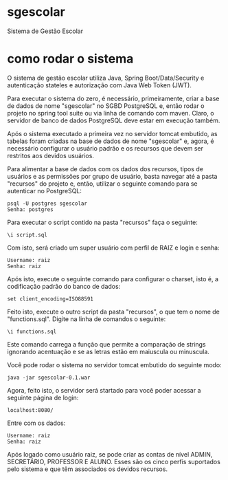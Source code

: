 # sgescolar

Sistema de Gestão Escolar

# como rodar o sistema

O sistema de gestão escolar utiliza Java, Spring Boot/Data/Security e autenticação stateles e autorização com Java Web Token (JWT). 

Para executar o sistema do zero, é necessário, primeiramente, criar a base de dados de nome "sgescolar" no SGBD PostgreSQL e, então 
rodar o projeto no spring tool suite ou via linha de comando com maven. Claro, o servidor de banco de dados PostgreSQL deve estar em execução também.

Após o sistema executado a primeira vez no servidor tomcat embutido, as tabelas foram criadas na base de dados de nome "sgescolar" e, agora, 
é necessário configurar o usuário padrão e os recursos que devem ser restritos aos devidos usuários.

Para alimentar a base de dados com os dados dos recursos, tipos de usuários e as permissões por grupo de usuário, basta navegar até 
a pasta "recursos" do projeto e, então, utilizar o seguinte comando para se autenticar no PostgreSQL:

    psql -U postgres sgescolar
    Senha: postgres

Para executar o script contido na pasta "recursos" faça o seguinte:

    \i script.sql
    
Com isto, será criado um super usuário com perfil de RAIZ e login e senha:

    Username: raiz
    Senha: raiz

Após isto, execute o seguinte comando para configurar o charset, isto é, a codificação padrão do banco de dados:

    set client_encoding=ISO88591

Feito isto, execute o outro script da pasta "recursos", o que tem o nome de "functions.sql". Digite na linha de comandos o seguinte:

    \i functions.sql

Este comando carrega a função que permite a comparação de strings ignorando acentuação e se as letras estão em maiuscula ou minuscula.

Você pode rodar o sistema no servidor tomcat embutido do seguinte modo: 

    java -jar sgescolar-0.1.war

Agora, feito isto, o servidor será startado para você poder acessar a seguinte página de login:

    localhost:8080/
    
Entre com os dados:

    Username: raiz
    Senha: raiz

Após logado como usuário raiz, se pode criar as contas de nível ADMIN, SECRETÁRIO, PROFESSOR E ALUNO. Esses são os cinco perfis
suportados pelo sistema e que têm associados os devidos recursos.
